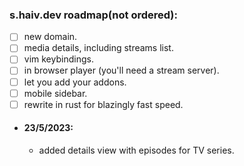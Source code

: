 ### s.haiv.dev roadmap(not ordered):
- [ ] new domain.
- [ ] media details, including streams list.
- [ ] vim keybindings.
- [ ] in browser player (you'll need a stream server).
- [ ] let you add your addons.
- [ ] mobile sidebar.
- [ ] rewrite in rust for blazingly fast speed.

- #### 23/5/2023:
  - added details view with episodes for TV series.
